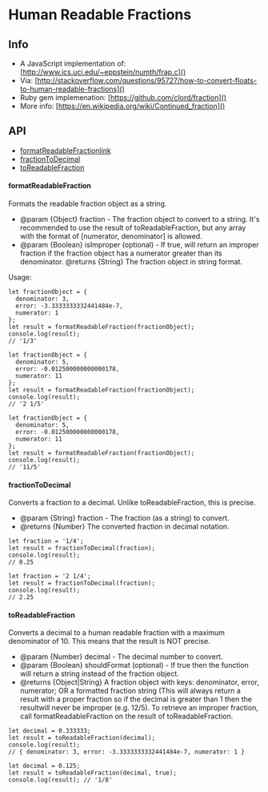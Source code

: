 # Human Readable Fractions

## Info
+ A JavaScript implementation of: [http://www.ics.uci.edu/~eppstein/numth/frap.c]()
+ Via: [http://stackoverflow.com/questions/95727/how-to-convert-floats-to-human-readable-fractions]()
+ Ruby gem implemenation: [https://github.com/clord/fraction]()
+ More info: [https://en.wikipedia.org/wiki/Continued_fraction]()

## API
+ [formatReadableFractionlink](#f1)
+ [fractionToDecimal](#f2)
+ [toReadableFraction](#f3)

#### <a name="f1">formatReadableFraction

Formats the readable fraction object as a string.

 * @param {Object} fraction - The fraction object to convert to a string. It's recommended to use the result of toReadableFraction, but any array with the format of [numerator, denominator] is allowed.
 * @param {Boolean} isImproper (optional) - If true, will return an improper fraction if the fraction object has a numerator greater than its denominator.
@returns {String} The fraction object in string format.

Usage:

```
let fractionObject = {
  denominator: 3,
  error: -3.3333333332441484e-7,
  numerator: 1
};
let result = formatReadableFraction(fractionObject);
console.log(result);
// '1/3'
```
```
let fractionObject = {
  denominator: 5,
  error: -0.012500000000000178,
  numerator: 11
};
let result = formatReadableFraction(fractionObject);
console.log(result);
// '2 1/5'
```
```
let fractionObject = {
  denominator: 5,
  error: -0.012500000000000178,
  numerator: 11
};
let result = formatReadableFraction(fractionObject);
console.log(result);
// '11/5'
```

 
#### <a name="f2">fractionToDecimal

Converts a fraction to a decimal. Unlike toReadableFraction, this is precise.

* @param {String} fraction - The fraction (as a string) to convert.
* @returns {Number} The converted fraction in decimal notation.

```
let fraction = '1/4';
let result = fractionToDecimal(fraction);
console.log(result);
// 0.25
```
```
let fraction = '2 1/4';
let result = fractionToDecimal(fraction);
console.log(result);
// 2.25
```


#### <a name="f3">toReadableFraction

Converts a decimal to a human readable fraction with a maximum denominator of 10. This means that the result is NOT precise.

 * @param {Number} decimal - The decimal number to convert.
 * @param {Boolean} shouldFormat (optional) - If true then the function will return a string instead of the fraction object.
 * @returns {Object|String} A fraction object with keys: denominator, error, numerator; OR a formatted fraction string (This will always return a result with a proper fraction so if the decimal is greater than 1 then the resultwill never be improper (e.g. 12/5). To retrieve an improper fraction, call formatReadableFraction on the result of toReadableFraction.
 

```
let decimal = 0.333333;
let result = toReadableFraction(decimal);
console.log(result);
// { denominator: 3, error: -3.3333333332441484e-7, numerator: 1 }
```
```
let decimal = 0.125;
let result = toReadableFraction(decimal, true);
console.log(result); // '1/8'
```
